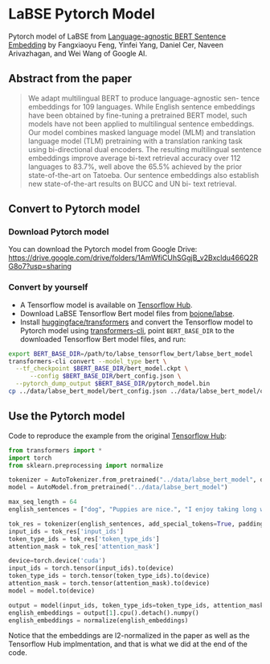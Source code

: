 # LaBSE Pytorch Model

Pytorch model of LaBSE from [Language-agnostic BERT Sentence Embedding](https://arxiv.org/abs/2007.01852) by Fangxiaoyu Feng, Yinfei Yang, Daniel Cer, Naveen Arivazhagan, and Wei Wang of Google AI.

## Abstract from the paper

> We adapt multilingual BERT to produce language-agnostic sen- tence embeddings for 109 languages. While English sentence embeddings have been obtained by fine-tuning a pretrained BERT model, such models have not been applied to multilingual sentence embeddings. Our model combines masked language model (MLM) and translation language model (TLM) pretraining with a translation ranking task using bi-directional dual encoders. The resulting multilingual sentence embeddings improve average bi-text retrieval accuracy over 112 languages to 83.7%, well above the 65.5% achieved by the prior state-of-the-art on Tatoeba. Our sentence embeddings also establish new state-of-the-art results on BUCC and UN bi- text retrieval.

## Convert to Pytorch model
### Download Pytorch model
You can download the Pytorch model from Google Drive: https://drive.google.com/drive/folders/1AmWfiCUhSGgjB_v2Bxcldu466Q2RG8o7?usp=sharing
### Convert by yourself
- A Tensorflow model is available on [Tensorflow Hub](https://tfhub.dev/google/LaBSE/1). 
- Download LaBSE Tensorflow Bert model files from [bojone/labse](https://github.com/bojone/labse#language-agnostic-bert-sentence-embedding-labse).
- Install [huggingface/transformers](https://github.com/huggingface/transformers) and convert the Tensorflow model to Pytorch model using [transformers-cli](https://huggingface.co/transformers/converting_tensorflow_models.html), point `BERT_BASE_DIR` to the downloaded Tensorflow Bert model files, and run:
```bash
export BERT_BASE_DIR=/path/to/labse_tensorflow_bert/labse_bert_model
transformers-cli convert --model_type bert \
  --tf_checkpoint $BERT_BASE_DIR/bert_model.ckpt \
      --config $BERT_BASE_DIR/bert_config.json \
  --pytorch_dump_output $BERT_BASE_DIR/pytorch_model.bin
cp ../data/labse_bert_model/bert_config.json ../data/labse_bert_model/config.json 
```

## Use the Pytorch model
Code to reproduce the example from the original [Tensorflow Hub](https://tfhub.dev/google/LaBSE/1):
```python
from transformers import *
import torch
from sklearn.preprocessing import normalize

tokenizer = AutoTokenizer.from_pretrained("../data/labse_bert_model", do_lower_case=False)
model = AutoModel.from_pretrained("../data/labse_bert_model")

max_seq_length = 64
english_sentences = ["dog", "Puppies are nice.", "I enjoy taking long walks along the beach with my dog."]

tok_res = tokenizer(english_sentences, add_special_tokens=True, padding='max_length', max_length=max_seq_length)
input_ids = tok_res['input_ids']
token_type_ids = tok_res['token_type_ids']
attention_mask = tok_res['attention_mask']

device=torch.device('cuda')
input_ids = torch.tensor(input_ids).to(device)
token_type_ids = torch.tensor(token_type_ids).to(device)
attention_mask = torch.tensor(attention_mask).to(device)
model = model.to(device)

output = model(input_ids, token_type_ids=token_type_ids, attention_mask=attention_mask)
english_embeddings = output[1].cpu().detach().numpy()
english_embeddings = normalize(english_embeddings)
```
Notice that the embeddings are l2-normalized in the paper as well as the Tensorflow Hub implmentation, and that is what we did at the end of the code.


